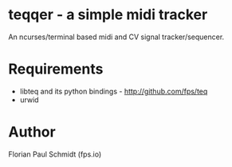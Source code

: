 # teqqer - a simple midi tracker

An ncurses/terminal based midi and CV signal tracker/sequencer.

# Requirements

* libteq and its python bindings - http://github.com/fps/teq
* urwid

# Author

Florian Paul Schmidt (fps.io)

